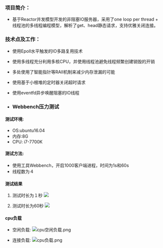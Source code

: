 ### 项目简介：
 - 基于Reactor并发模型开发的非阻塞IO服务器，采用了one loop per thread + 线程池的多线程编程模型，解析了get、head静态请求，支持优雅关闭连接。

### 技术点及工作：
- 使用Epoll水平触发的IO多路复用技术
- 使用多线程充分利用多核CPU，并使用线程池避免线程频繁创建销毁的开销
- 多处使用了智能指针等RAII机制来减少内存泄漏的可能
- 使用基于小根堆的定时器关闭超时请求
- 使用eventfd异步唤醒阻塞的IO线程



- ### Webbench压力测试
#### 测试环境: 
- OS:ubuntu16.04
- 内存:8G
- CPU: i7-7700K

#### 测试方法:
- 使用工具Webbench，开启1000客户端进程，时间为1s和60s
- 线程数为４
#### 测试结果
1.  测试时长为１秒
![](https://upload-images.jianshu.io/upload_images/569253-80306c2dae149563.png?imageMogr2/auto-orient/strip%7CimageView2/2/w/1240)

2.  测试时长为60秒
![](https://upload-images.jianshu.io/upload_images/569253-9c3fc921702656c8.png?imageMogr2/auto-orient/strip%7CimageView2/2/w/1240)

#### cpu负载
- 空闲负载:
![cpu空闲负载.png](https://upload-images.jianshu.io/upload_images/569253-fa2cf21c801e37a4.png?imageMogr2/auto-orient/strip%7CimageView2/2/w/1240)

- 连接负载:
![cpu负载.png](https://upload-images.jianshu.io/upload_images/569253-b978ff479a7f2959.png?imageMogr2/auto-orient/strip%7CimageView2/2/w/1240)
